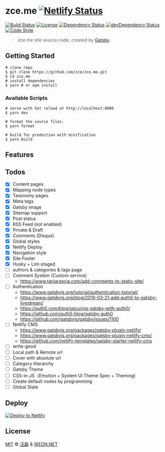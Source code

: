 # zce.me [![Netlify Status][netlify-image]][netlify-url]

[![Build Status][travis-image]][travis-url]
[![License][license-image]][license-url]
[![Dependency Status][dependency-image]][dependency-url]
[![devDependency Status][devdependency-image]][devdependency-url]
[![Code Style][style-image]][style-url]

> zce.me site source code, created by [Gatsby](https://www.gatsbyjs.org).

## Getting Started

```shell
# clone repo
$ git clone https://github.com/zce/zce.me.git
$ cd zce.me
# install dependencies
$ yarn # or npm install
```

### Available Scripts

```shell
# serve with hot reload at http://localhost:8000
$ yarn dev

# format the source files.
$ yarn format

# build for production with minification
$ yarn build
```

## Features

<!-- TODO -->

## Todos

- [x] Content pages
- [x] Mapping node types
- [x] Taxonomy pages
- [x] Meta tags
- [x] Gatsby image
- [x] Sitemap support
- [x] Post status
- [x] RSS Feed (not enabled)
- [x] Private & Draft
- [x] Comments (Disqus)
- [x] Global styles
- [x] Netlify Deploy
- [x] Navigation style
- [x] Site Footer
- [x] Husky + Lint-staged
- [ ] authors & categories & tags page
- [ ] Comment System (Custom service)
  - https://www.taniarascia.com/add-comments-to-static-site/
- [ ] Authentication
  - https://www.gatsbyjs.org/tutorial/authentication-tutorial/
  - https://www.gatsbyjs.org/blog/2019-03-21-add-auth0-to-gatsby-livestream/
  - https://auth0.com/blog/securing-gatsby-with-auth0/
  - https://github.com/auth0-blog/gatsby-auth0
  - https://github.com/gatsbyjs/gatsby/issues/1100
- [ ] Netlify CMS
  - https://www.gatsbyjs.org/packages/gatsby-plugin-netlify/
  - https://www.gatsbyjs.org/packages/gatsby-plugin-netlify-cms/
  - https://github.com/netlify-templates/gatsby-starter-netlify-cms
- [ ] write-good
- [ ] Local path & Remote url
- [ ] Cover with absolute url
- [ ] Category Hierarchy
- [ ] Gatsby Theme
- [ ] CSS-in-JS（Emotion + System UI Theme Spec + Theming)
- [ ] Create default nodes by programming
- [ ] Global State

## Deploy

[![Deploy to Netlify][deploy-image]][deploy-url]

## License

[MIT](LICENSE) &copy; [汪磊](https://zce.me) &amp; [WEDN.NET](https://wedn.net)

[netlify-image]: https://api.netlify.com/api/v1/badges/cabdddaa-eb82-4780-b97e-fdf636c55314/deploy-status
[netlify-url]: https://app.netlify.com/sites/zce/deploys
[deploy-image]: https://www.netlify.com/img/deploy/button.svg
[deploy-url]: https://app.netlify.com/start/deploy?repository=https://github.com/zce/zce.me
[travis-image]: https://img.shields.io/travis/zce/zce.me.svg
[travis-url]: https://travis-ci.org/zce/zce.me
[license-image]: https://img.shields.io/github/license/zce/zce.me.svg
[license-url]: https://github.com/zce/zce.me/blob/master/LICENSE
[dependency-image]: https://img.shields.io/david/zce/zce.me.svg
[dependency-url]: https://david-dm.org/zce/zce.me
[devdependency-image]: https://img.shields.io/david/dev/zce/zce.me.svg
[devdependency-url]: https://david-dm.org/zce/zce.me?type=dev
[style-image]: https://img.shields.io/badge/code%20style-standard-brightgreen.svg
[style-url]: http://standardjs.com
